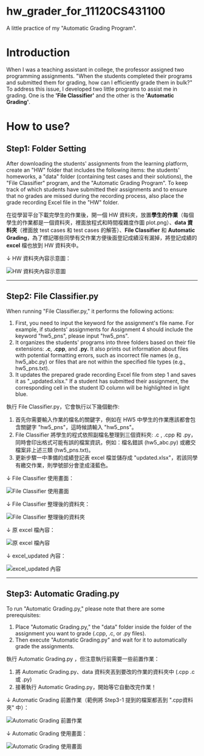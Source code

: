 # hw_grader_for_11120CS431100
A little practice of my "Automatic Grading Program".

# Introduction
When I was a teaching assistant in college, the professor assigned two programming assignments. "When the students completed their programs and submitted them for grading, how can I efficiently grade them in bulk?" To address this issue, I developed two little programs to assist me in grading. One is the **'File Classifier'** and the other is the **'Automatic Grading'**.

# How to use?
## Step1: Folder Setting
After downloading the students' assignments from the learning platform, create an "HW" folder that includes the following items: the students' homeworks, a "data" folder (containing test cases and their solutions), the "File Classifier" program, and the "Automatic Grading Program". To keep track of which students have submitted their assignments and to ensure that no grades are missed during the recording process, also place the grade recording Excel file in the "HW" folder.

在從學習平台下載完學生的作業後，開一個 HW 資料夾，放置**學生的作業**（每個學生的作業都是一個資料夾，裡面放程式和時間複雜度作圖 plot.png）、**data 資料夾**（裡面放 test cases 和 test cases 的解答）、**File Classifier** 和 **Automatic Grading**，為了標記哪些同學有交作業方便後面登記成績沒有漏掉，將登記成績的 **excel** 檔也放到 HW 資料夾中。

↓ HW 資料夾內容示意圖：

![HW 資料夾內容示意圖](https://github.com/davidtseng2000/hw_grader_for_11120CS431100/blob/main/pic/HW_file_all.png)

---

## Step2: **File Classifier.py**
When running "File Classifier.py," it performs the following actions:
1. First, you need to input the keyword for the assignment's file name. For example, if students' assignments for Assignment 4 should include the keyword "hw5_pns", please input "hw5_pns".
2. It organizes the students' programs into three folders based on their file extensions: **.c**, **.cpp**, and **.py.** It also prints out information about files with potential formatting errors, such as incorrect file names (e.g., hw5_abc.py) or files that are not within the specified file types (e.g., hw5_pns.txt).
3. It updates the prepared grade recording Excel file from step 1 and saves it as "_updated.xlsx." If a student has submitted their assignment, the corresponding cell in the student ID column will be highlighted in light blue.

執行 File Classifier.py，它會執行以下幾個動作:
1. 首先你需要輸入作業的檔名的關鍵字，例如在 HW5 中學生的作業應該都會包含關鍵字 "hw5_pns"，這時候請輸入 "hw5_pns"。
2. File Classifier 將學生的程式依照副檔名整理到三個資料夾: .c , .cpp 和 .py，同時會印出格式可能有誤的檔案資訊，例如：檔名錯誤 (hw5_abc.py) 或繳交檔案非上述三類 (hw5_pns.txt)。
3. 更新步驟一中準備的成績登記表 excel 檔並儲存成 "updated.xlsx"，若該同學有繳交作業，則學號部分會塗成淺藍色。

↓ File Classifier 使用畫面：

![File Classifier 使用畫面](https://github.com/davidtseng2000/hw_grader_for_11120CS431100/blob/main/pic/classifier.png)

↓ File Classifier 整理後的資料夾：

![File Classifier 整理後的資料夾](https://github.com/davidtseng2000/hw_grader_for_11120CS431100/blob/main/pic/after_classifier.png)

↓ 原 excel 檔內容：

![原 excel 檔內容](https://github.com/davidtseng2000/hw_grader_for_11120CS431100/blob/main/pic/excel.png)

↓ excel_updated 內容：

![excel_updated 內容](https://github.com/davidtseng2000/hw_grader_for_11120CS431100/blob/main/pic/excel_updated.png)

---

## Step3: **Automatic Grading.py**
To run "Automatic Grading.py," please note that there are some prerequisites:
1. Place "Automatic Grading.py," the "data" folder inside the folder of the assignment you want to grade (.cpp, .c, or .py files).
2. Then execute "Automatic Grading.py" and wait for it to automatically grade the assignments.

執行 Automatic Grading.py ，但注意執行前需要一些前置作業：
1. 將 Automatic Grading.py、data 資料夾丟到要改的作業的資料夾中 (.cpp .c 或 .py)
2. 接著執行 Automatic Grading.py，開始等它自動改完作業！

↓ Automatic Grading 前置作業（範例將 Step3-1 提到的檔案都丟到 ".cpp資料夾" 中）：

![Automatic Grading 前置作業](https://github.com/davidtseng2000/hw_grader_for_11120CS431100/blob/main/pic/before_autograde.png)

↓ Automatic Grading 使用畫面：

![Automatic Grading 使用畫面](https://github.com/davidtseng2000/hw_grader_for_11120CS431100/blob/main/pic/auto_grade.png)
